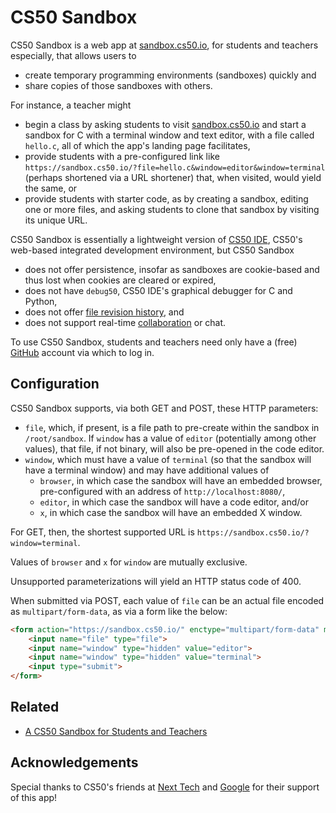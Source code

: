 # CS50 Sandbox

CS50 Sandbox is a web app at [sandbox.cs50.io](https://sandbox.cs50.io/), for students and teachers especially, that allows users to

* create temporary programming environments (sandboxes) quickly and
* share copies of those sandboxes with others.

For instance, a teacher might

* begin a class by asking students to visit [sandbox.cs50.io](https://sandbox.cs50.io/) and start a sandbox for C with a terminal window and text editor, with a file called `hello.c`, all of which the app's landing page facilitates,
* provide students with a pre-configured link like `https://sandbox.cs50.io/?file=hello.c&window=editor&window=terminal` (perhaps shortened via a URL shortener) that, when visited, would yield the same, or
* provide students with starter code, as by creating a sandbox, editing one or more files, and asking students to clone that sandbox by visiting its unique URL.

CS50 Sandbox is essentially a lightweight version of [CS50 IDE](https://cs50.io/), CS50's web-based integrated development environment, but CS50 Sandbox 

* does not offer persistence, insofar as sandboxes are cookie-based and thus lost when cookies are cleared or expired,
* does not have `debug50`, CS50 IDE's graphical debugger for C and Python,
* does not offer [file revision history](https://docs.c9.io/docs/file-revision-history), and
* does not support real-time [collaboration](https://docs.c9.io/docs/share-a-workspace#section-collaboration-features) or chat.

To use CS50 Sandbox, students and teachers need only have a (free) [GitHub](https://github.com/) account via which to log in.

## Configuration

CS50 Sandbox supports, via both GET and POST, these HTTP parameters:

* `file`, which, if present, is a file path to pre-create within the sandbox in `/root/sandbox`. If `window` has a value of `editor` (potentially among other values), that file, if not binary, will also be pre-opened in the code editor.
* `window`, which must have a value of `terminal` (so that the sandbox will have a terminal window) and may have additional values of
  * `browser`, in which case the sandbox will have an embedded browser, pre-configured with an address of `http://localhost:8080/`,
  * `editor`, in which case the sandbox will have a code editor, and/or
  * `x`, in which case the sandbox will have an embedded X window.

For GET, then, the shortest supported URL is `https://sandbox.cs50.io/?window=terminal`.

Values of `browser` and `x` for `window` are mutually exclusive.

Unsupported parameterizations will yield an HTTP status code of 400.

When submitted via POST, each value of `file` can be an actual file encoded as `multipart/form-data`, as via a form like the below:

```html
<form action="https://sandbox.cs50.io/" enctype="multipart/form-data" method="post">
    <input name="file" type="file">
    <input name="window" type="hidden" value="editor">
    <input name="window" type="hidden" value="terminal">
    <input type="submit">
</form>
```

## Related

* [A CS50 Sandbox for Students and Teachers](https://medium.com/@cs50/a-cs50-sandbox-for-students-and-teachers-7331ba257ed6)

## Acknowledgements

Special thanks to CS50's friends at [Next Tech](https://next.tech/) and [Google](https://www.google.com/) for their support of this app!
